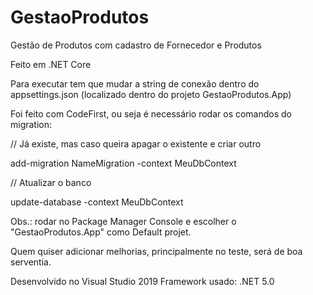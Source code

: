 # GestaoProdutos
Gestão de Produtos com cadastro de Fornecedor e Produtos

Feito em .NET Core

Para executar tem que mudar a string de conexão dentro do appsettings.json (localizado dentro do projeto GestaoProdutos.App)

Foi feito com CodeFirst, ou seja é necessário rodar os comandos do migration:

// Já existe, mas caso queira apagar o existente e criar outro

add-migration NameMigration -context MeuDbContext

// Atualizar o banco

update-database -context MeuDbContext

Obs.: rodar no Package Manager Console e escolher o "GestaoProdutos.App" como Default projet.

Quem quiser adicionar melhorias, principalmente no teste, será de boa serventia.

Desenvolvido no Visual Studio 2019
Framework usado: .NET 5.0
